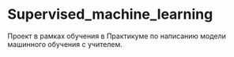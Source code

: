 # Supervised_machine_learning
Проект в рамках обучения в Практикуме по написанию модели машинного обучения с учителем. 
